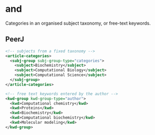 # <subj-group> and <kwd-group>

Categories in an organised subject taxonomy, or free-text keywords.

## PeerJ

```xml
<!-- subjects from a fixed taxonomy -->
<article-categories>
  <subj-group subj-group-type="categories">
    <subject>Biochemistry</subject>
    <subject>Computational Biology</subject>
    <subject>Computational Science</subject>
  </subj-group>
</article-categories>

<!-- free text keywords entered by the author -->
<kwd-group kwd-group-type="author">
  <kwd>Computational chemistry</kwd>
  <kwd>Proteins</kwd>
  <kwd>Biochemistry</kwd>
  <kwd>Computational biochemistry</kwd>
  <kwd>Molecular modeling</kwd>
</kwd-group>
```